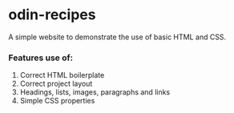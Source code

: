 # odin-recipes

A simple website to demonstrate the use of basic HTML and CSS.

### Features use of:
1. Correct HTML boilerplate
2. Correct project layout
3. Headings, lists, images, paragraphs and links
4. Simple CSS properties